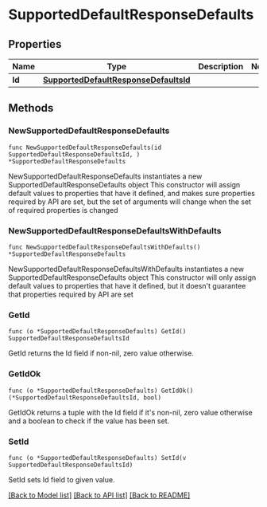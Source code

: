 # SupportedDefaultResponseDefaults

## Properties

| Name   | Type                                                                            | Description | Notes |
| ------ | ------------------------------------------------------------------------------- | ----------- | ----- |
| **Id** | [**SupportedDefaultResponseDefaultsId**](SupportedDefaultResponseDefaultsId.md) |             |       |

## Methods

### NewSupportedDefaultResponseDefaults

`func NewSupportedDefaultResponseDefaults(id SupportedDefaultResponseDefaultsId, ) *SupportedDefaultResponseDefaults`

NewSupportedDefaultResponseDefaults instantiates a new SupportedDefaultResponseDefaults object This constructor will assign default values to properties that have it defined, and makes sure properties required by API are set, but the set of arguments will change when the set of required properties is changed

### NewSupportedDefaultResponseDefaultsWithDefaults

`func NewSupportedDefaultResponseDefaultsWithDefaults() *SupportedDefaultResponseDefaults`

NewSupportedDefaultResponseDefaultsWithDefaults instantiates a new SupportedDefaultResponseDefaults object This constructor will only assign default values to properties that have it defined, but it doesn't guarantee that properties required by API are set

### GetId

`func (o *SupportedDefaultResponseDefaults) GetId() SupportedDefaultResponseDefaultsId`

GetId returns the Id field if non-nil, zero value otherwise.

### GetIdOk

`func (o *SupportedDefaultResponseDefaults) GetIdOk() (*SupportedDefaultResponseDefaultsId, bool)`

GetIdOk returns a tuple with the Id field if it's non-nil, zero value otherwise and a boolean to check if the value has been set.

### SetId

`func (o *SupportedDefaultResponseDefaults) SetId(v SupportedDefaultResponseDefaultsId)`

SetId sets Id field to given value.

[\[Back to Model list\]](./#documentation-for-models) [\[Back to API list\]](./#documentation-for-api-endpoints) [\[Back to README\]](./)
